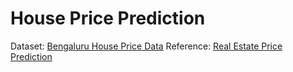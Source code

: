 # House Price Prediction

Dataset: [Bengaluru House Price Data](https://www.kaggle.com/amitabhajoy/bengaluru-house-price-data)
Reference: [Real Estate Price Prediction](https://www.youtube.com/playlist?list=PLeo1K3hjS3uu7clOTtwsp94PcHbzqpAdg)